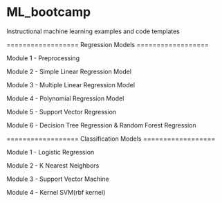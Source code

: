 # ML_bootcamp
Instructional machine learning examples and code templates

================== Regression Models ==================

Module 1 - Preprocessing

Module 2 - Simple Linear Regression Model

Module 3 - Multiple Linear Regression Model

Module 4 - Polynomial Regression Model

Module 5 - Support Vector Regression

Module 6 - Decision Tree Regression & Random Forest Regression

================== Classification Models ==================

Module 1 - Logistic Regression 

Module 2 - K Nearest Neighbors

Module 3 - Support Vector Machine

Module 4 - Kernel SVM(rbf kernel)
